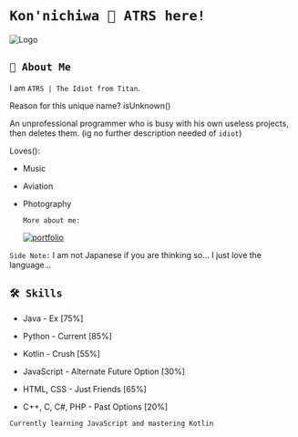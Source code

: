 
# ```Kon'nichiwa 👋 ATRS here!```



![Logo](https://atrs7391.github.io/profilelogo.png)

    
## ```🚀 About Me```
I am `ATRS | The Idiot from Titan`. 

Reason for this unique name? isUnknown()

An unprofessional programmer who is busy with his own useless projects, then deletes them. (ig no further description needed of `idiot`)

Loves():

- Music

- Aviation

- Photography

  ```More about me:```
  
  [![portfolio](https://img.shields.io/badge/my_portfolio-000?style=for-the-badge&logo=ko-fi&logoColor=white)](https://atrs7391.github.io/)

`Side Note:` I am not Japanese if you are thinking so... I just love the language...
## ```🛠 Skills```
- Java - Ex [75%]

- Python - Current [85%]

- Kotlin - Crush [55%]

- JavaScript - Alternate Future Option [30%]

- HTML, CSS - Just Friends [65%]

- C++, C, C#, PHP - Past Options [20%]

`Currently learning JavaScript and mastering Kotlin`
  









<!---
ATRS7391/ATRS7391 is a ✨ special ✨ repository because its `README.md` (this file) appears on your GitHub profile.
You can click the Preview link to take a look at your changes.
--->
